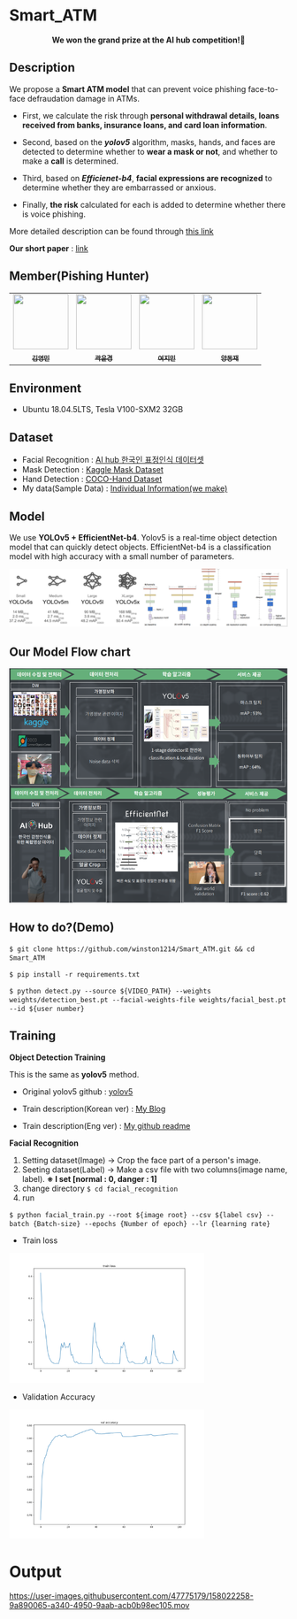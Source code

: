 # Smart_ATM

<p align='center'>
  <b>We won the grand prize at the AI hub competition!🥇</b>
</p>

## Description

We propose a **Smart ATM model** that can prevent voice phishing face-to-face defraudation damage in ATMs.

- First, we calculate the risk through **personal withdrawal details, loans received from banks, insurance loans, and card loan information**.

- Second, based on the ***yolov5*** algorithm, masks, hands, and faces are detected to determine whether to **wear a mask or not**, and whether to make a **call** is determined.

- Third, based on ***Efficienet-b4***, **facial expressions are recognized** to determine whether they are embarrassed or anxious.

- Finally, **the risk** calculated for each is added to determine whether there is voice phishing.

More detailed description can be found through <a href='https://github.com/winston1214/project/blob/master/AI_HUB_IDEA_CONTEST2021/(Public)%20%EC%84%9C%EB%B9%84%EC%8A%A4%20%EA%B3%B5%EB%AA%A8%EC%A0%84%20%EC%95%84%EC%9D%B4%EB%94%94%EC%96%B4%20%EA%B8%B0%ED%9A%8D%EC%84%9C_%ED%94%BC%EC%8B%B1%20%ED%97%8C%ED%84%B0.pdf'>this link</a>

**Our short paper** : <a href='https://github.com/winston1214/Smart_ATM/blob/master/paper/%EC%98%81%EC%83%81%20%EA%B8%B0%EB%B0%98%20%EB%8C%80%EB%A9%B4%ED%8E%B8%EC%B7%A8%20%EB%B3%B4%EC%9D%B4%EC%8A%A4%ED%94%BC%EC%8B%B1%20%ED%94%BC%ED%95%B4%EC%98%88%EB%B0%A9%20%EB%B0%A9%EB%B2%95%20%EC%97%B0%EA%B5%AC.pdf'>link</a>

## Member(Pishing Hunter)

<table>
  <tr>
      <td align="center"><a href="https://github.com/winston1214"><img src="https://avatars.githubusercontent.com/u/47775179?v=4" width="100" height="100"><br /><sub><b>김영민</b></sub></td>
      <td align="center"><a href="https://github.com/yeclairer"><img src="https://avatars.githubusercontent.com/u/72565037?v=4" width="100" height="100"><br /><sub><b>곽윤경</b></sub></td>
      <td align="center"><a href="https://github.com/YEO1214"><img src="https://avatars.githubusercontent.com/u/68039225?v=4" width="100" height="100"><br /><sub><b>여지민</b></sub></td>
      <td align="center"><a href="https://github.com/YangDongJae"><img src="https://avatars.githubusercontent.com/u/59679706?v=4" width="100" height="100"><br /><sub><b>양동재</b></sub></td> 
     </tr>
</table>

## Environment
- Ubuntu 18.04.5LTS, Tesla V100-SXM2 32GB

## Dataset

- Facial Recognition : <a href='https://aihub.or.kr/aidata/27716'>AI hub 한국인 표정인식 데이터셋</a>
- Mask Detection : <a href='https://www.kaggle.com/andrewmvd/face-mask-detection'>Kaggle Mask Dataset</a>
- Hand Detection : <a href='https://www3.cs.stonybrook.edu/~cvl/projects/hand_det_attention/'>COCO-Hand Dataset</a>
- My data(Sample Data) : <a href='https://github.com/winston1214/Smart_ATM/blob/master/data/data.xlsx'>Individual Information(we make)</a>

## Model

We use **YOLOv5 + EfficientNet-b4**. Yolov5 is a real-time object detection model that can quickly detect objects. EfficientNet-b4 is a classification model with high accuracy with a small number of parameters.

<img src='https://github.com/winston1214/Smart_ATM/blob/master/picture/yolo_eff.png?raw=true'></img>

## Our Model Flow chart

<p align="center">
  <img src='https://github.com/winston1214/Smart_ATM/blob/master/picture/our_architecture.png?raw=true'></img>
</p>

## How to do?(Demo)

```
$ git clone https://github.com/winston1214/Smart_ATM.git && cd Smart_ATM
```
```
$ pip install -r requirements.txt
```
```
$ python detect.py --source ${VIDEO_PATH} --weights weights/detection_best.pt --facial-weights-file weights/facial_best.pt --id ${user number}
```

## Training

**Object Detection Training**

This is the same as **yolov5** method.

- Original yolov5 github : <a href='https://github.com/ultralytics/yolov5'>yolov5</a>

- Train description(Korean ver) : <a href='https://bigdata-analyst.tistory.com/195?category=883085'>My Blog</a>

- Train description(Eng ver) : <a href='https://github.com/winston1214/AICT/tree/master/yolov5#readme'>My github readme</a>

**Facial Recognition**

1. Setting dataset(Image) → Crop the face part of a person's image.
2. Seeting dataset(Label) → Make a csv file with two columns(image name, label).  **※ I set [normal : 0, danger : 1]**
3. change directory ```$ cd facial_recognition```
4. run
 ```
 $ python facial_train.py --root ${image root} --csv ${label csv} --batch {Batch-size} --epochs {Number of epoch} --lr {learning rate}
```
- Train loss

<img src='https://github.com/winston1214/Smart_ATM/blob/master/facial_recognition/train%20loss.png?raw=true' width="70%" height="70%"></img>

- Validation Accuracy

<img src='https://github.com/winston1214/Smart_ATM/blob/master/facial_recognition/val%20accuracy.png?raw=true' width="70%" height="70%"></img>



# Output


https://user-images.githubusercontent.com/47775179/158022258-9a890065-a340-4950-9aab-acb0b98ec105.mov
